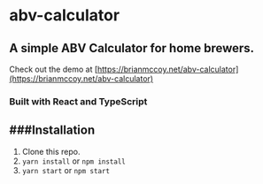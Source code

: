 # abv-calculator

## A simple ABV Calculator for home brewers. 
Check out the demo at [https://brianmccoy.net/abv-calculator](https://brianmccoy.net/abv-calculator)

### Built with React and TypeScript 

###Installation
---

1. Clone this repo.
2. `yarn install` or `npm install`
3. `yarn start` or `npm start`
